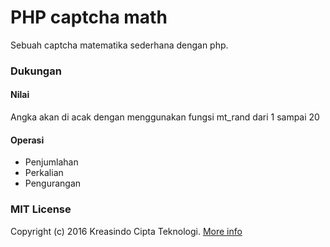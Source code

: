 # PHP captcha math
Sebuah captcha matematika sederhana dengan php.

### Dukungan 
#### Nilai
Angka akan di acak dengan menggunakan fungsi mt_rand dari 1 sampai 20
#### Operasi
- Penjumlahan
- Perkalian
- Pengurangan

### MIT License
Copyright (c) 2016 Kreasindo Cipta Teknologi.
[More info](https://github.com/Klikpedia/php-captcha-math/blob/master/LICENSE)
